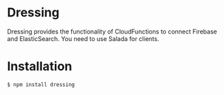 # Dressing
Dressing provides the functionality of CloudFunctions to connect Firebase and ElasticSearch. You need to use Salada for clients.

# Installation

`$ npm install dressing`
